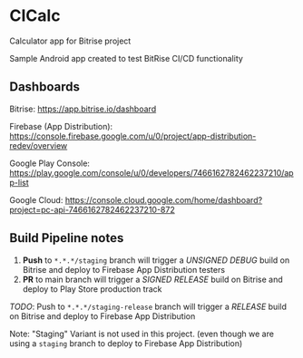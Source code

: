 # CICalc
Calculator app for Bitrise project

Sample Android app created to test BitRise CI/CD functionality

## Dashboards

Bitrise: https://app.bitrise.io/dashboard

Firebase (App Distribution): https://console.firebase.google.com/u/0/project/app-distribution-redev/overview

Google Play Console: https://play.google.com/console/u/0/developers/7466162782462237210/app-list

Google Cloud: https://console.cloud.google.com/home/dashboard?project=pc-api-7466162782462237210-872

## Build Pipeline notes

1. **Push** to `*.*.*/staging` branch will trigger a *UNSIGNED DEBUG* build 
on Bitrise and deploy to Firebase App Distribution testers
2. **PR** to main branch will trigger a *SIGNED RELEASE* build on Bitrise 
and deploy to Play Store production track

_TODO_: Push to `*.*.*/staging-release` branch will trigger a *RELEASE* build on Bitrise and deploy to Firebase App Distribution

Note: "Staging" Variant is not used in this project. (even though we are using a `staging` branch to deploy to Firebase App Distribution)